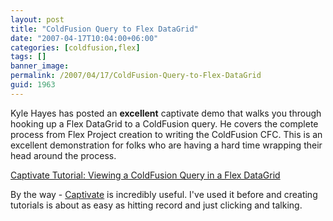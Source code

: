 ```yaml
---
layout: post
title: "ColdFusion Query to Flex DataGrid"
date: "2007-04-17T10:04:00+06:00"
categories: [coldfusion,flex]
tags: []
banner_image: 
permalink: /2007/04/17/ColdFusion-Query-to-Flex-DataGrid
guid: 1963
---
```


Kyle Hayes has posted an <b>excellent</b> captivate demo that walks you through hooking up a Flex DataGrid to a ColdFusion query. He covers the complete process from Flex Project creation to writing the ColdFusion CFC. This is an excellent demonstration for folks who are having a hard time wrapping their head around the process.

<a href="http://www.kylehayes.info/blog/index.cfm/2007/4/16/Captivate-Tutorial-Viewing-a-ColdFusion-Query-in-a-Flex-DataGrid">Captivate Tutorial: Viewing a ColdFusion Query in a Flex DataGrid</a>

By the way - <a href="http://www.adobe.com/products/captivate/">Captivate</a> is incredibly useful. I've used it before and creating tutorials is about as easy as hitting record and just clicking and talking.